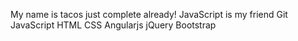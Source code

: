My name is tacos just complete already!
JavaScript is my friend
Git
JavaScript
HTML
CSS
Angularjs
jQuery
Bootstrap
